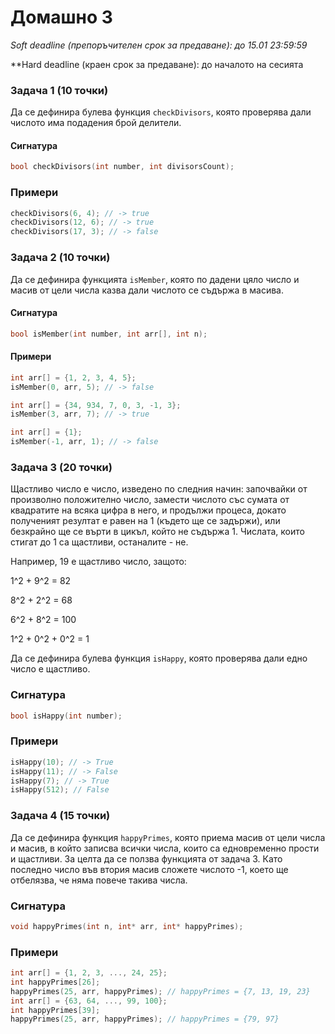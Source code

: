 Домашно 3
=========

*Soft deadline (препоръчителен срок за предаване): до 15.01 23:59:59*

**Hard deadline (краен срок за предаване): до началото на сесията

### Задача 1 (10 точки) ###

Да се дефинира булева функция ```checkDivisors```, която проверява дали числото има подадения брой делители.

#### Сигнатура ####

```C++
bool checkDivisors(int number, int divisorsCount);
```

### Примери ###

```C++
checkDivisors(6, 4); // -> true
checkDivisors(12, 6); // -> true
checkDivisors(17, 3); // -> false
```

### Задача 2 (10 точки) ###

Да се дефинира функцията ```isMember```, която по дадени цяло число и масив от
цели числа казва дали числото се съдържа в масива.

#### Сигнатура ####

```C++
bool isMember(int number, int arr[], int n);
```

#### Примери ####

```C++
int arr[] = {1, 2, 3, 4, 5};
isMember(0, arr, 5); // -> false

int arr[] = {34, 934, 7, 0, 3, -1, 3};
isMember(3, arr, 7); // -> true

int arr[] = {1};
isMember(-1, arr, 1); // -> false
```

### Задача 3 (20 точки) ###

Щастливо число е число, изведено по следния начин: започвайки от произволно положително число,
замести числото със сумата от квадратите на всяка цифра в него, и продължи процеса, докато полученият резултат е равен
на 1 (където ще се задържи), или безкрайно ще се върти в цикъл, който не съдържа 1. Числата, които стигат до 1 са щастливи,
останалите - не.

Например, 19 е щастливо число, защото:

1^2 + 9^2 = 82

8^2 + 2^2 = 68

6^2 + 8^2 = 100

1^2 + 0^2 + 0^2 = 1

Да се дефинира булева функция ```isHappy```, която проверява дали едно число е щастливо. 

### Сигнатура ###
```C++
bool isHappy(int number);
```

### Примери ###

```C++
isHappy(10); // -> True
isHappy(11); // -> False
isHappy(7); // -> True
isHappy(512); // False
```
### Задача 4 (15 точки) ###

Да се дефинира функция ```happyPrimes```, която приема масив от цели числа и масив, в който записва всички числа, които са едновременно прости и щастливи. За целта да се ползва функцията от задача 3. Като последно число във втория масив сложете числото -1, което ще отбелязва, че няма повече такива числа.

### Сигнатура ###
```C++
void happyPrimes(int n, int* arr, int* happyPrimes);
```

### Примери ###

```C++
int arr[] = {1, 2, 3, ..., 24, 25};
int happyPrimes[26];
happyPrimes(25, arr, happyPrimes); // happyPrimes = {7, 13, 19, 23} 
int arr[] = {63, 64, ..., 99, 100};
int happyPrimes[39];
happyPrimes(25, arr, happyPrimes); // happyPrimes = {79, 97}
```
